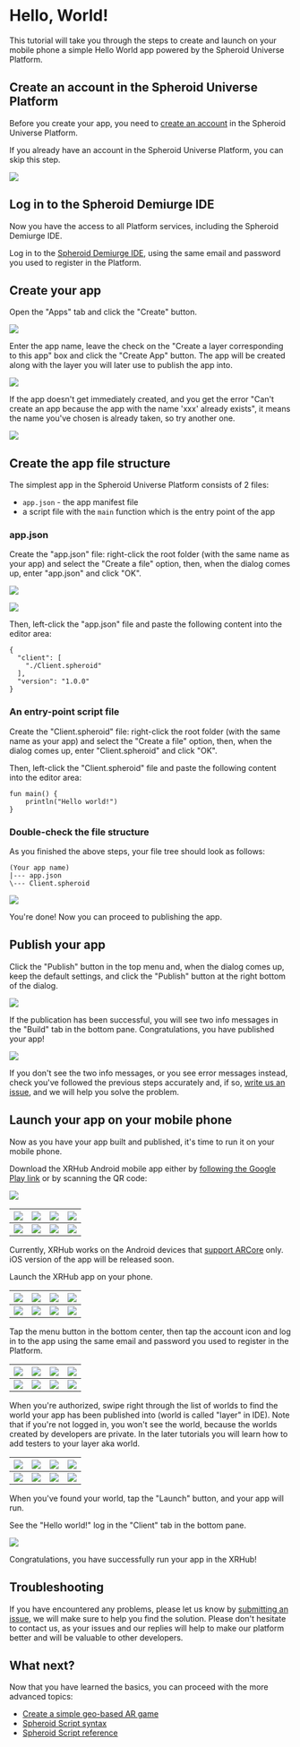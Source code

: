 # Hello, World!

This tutorial will take you through the steps to create and launch on your mobile phone 
a simple Hello World app powered by the Spheroid Universe Platform.

## Create an account in the Spheroid Universe Platform

Before you create your app, you need to [create an account](https://spheroiduniverse.io/marketplace/register) in the Spheroid Universe Platform.

If you already have an account in the Spheroid Universe Platform, you can skip this step.

![](../../docs/images/coin-quest/01---marketplace-register.png)

## Log in to the Spheroid Demiurge IDE

Now you have the access to all Platform services, including the Spheroid Demiurge IDE. 

Log in to the [Spheroid Demiurge IDE](https://demiurge.spheroiduniverse.io/ide), using the same email and password you used to register in the Platform.

## Create your app

Open the "Apps" tab and click the "Create" button. 

![](../../docs/images/coin-quest/02---create-app-1.png)

Enter the app name, leave the check on the "Create a layer corresponding to this app" box and click the "Create App" button. The app will be created along with the layer you will later use to publish the app into.

![](../../docs/images/coin-quest/03---create-app-2.png)

If the app doesn't get immediately created, and you get the error "Can't create an app because the app with the name 'xxx' already exists", it means the name you've chosen is already taken, so try another one.

![](../../docs/images/coin-quest/04---create-app-error.png)

## Create the app file structure

The simplest app in the Spheroid Universe Platform consists of 2 files:
* `app.json` - the app manifest file
* a script file with the `main` function which is the entry point of the app

### app.json

Create the "app.json" file: right-click the root folder (with the same name as your app) and select the "Create a file" option, then, when the dialog comes up, enter "app.json" and click "OK".

![](../../docs/images/hello-world/create-file-1.png)

![](../../docs/images/coin-quest/10---ide-create-folder-2.png)

Then, left-click the "app.json" file and paste the following content into the editor area:

```
{
  "client": [
    "./Client.spheroid"
  ],
  "version": "1.0.0"
}
```

### An entry-point script file

Create the "Client.spheroid" file: right-click the root folder (with the same name as your app) and select the "Create a file" option, then, when the dialog comes up, enter "Client.spheroid" and click "OK".

Then, left-click the "Client.spheroid" file and paste the following content into the editor area:

```
fun main() {
    println("Hello world!")
}
```

### Double-check the file structure

As you finished the above steps, your file tree should look as follows:

```
(Your app name)
|--- app.json
\--- Client.spheroid
```

![](../../docs/images/hello-world/file-structure.png)

You're done! Now you can proceed to publishing the app.

## Publish your app

Click the "Publish" button in the top menu and, when the dialog comes up, keep the default settings, and click the "Publish" button at the right bottom of the dialog.

![](../../docs/images/hello-world/publish-1.png)

If the publication has been successful, you will see two info messages in the "Build" tab in the bottom pane. Congratulations, you have published your app!

![](../../docs/images/hello-world/publish-2.png)

If you don't see the two info messages, or you see error messages instead, check you've followed the previous steps accurately and, if so, [write us an issue](../../docs/submit-an-issue.md), and we will help you solve the problem.

## Launch your app on your mobile phone

Now as you have your app built and published, it's time to run it on your mobile phone.

Download the XRHub Android mobile app either by [following the Google Play link](https://play.google.com/store/apps/details?id=io.spheroid.spheroidandroid) or by scanning the QR code:

![](../../docs/images/coin-quest/15---XR-Hub-QR.png)


| ![](../../docs/images/coin-quest/16---google-search.png) | ![](../../docs/images/coin-quest/17---google-app-1.png) | ![](../../docs/images/mobile-placeholder.png) | ![](../../docs/images/mobile-placeholder.png) |
| --- | --- | --- | --- |
| ![](../../docs/images/pixel.png) | ![](../../docs/images/pixel.png) | ![](../../docs/images/pixel.png) | ![](../../docs/images/pixel.png) |

Currently, XRHub works on the Android devices that [support ARCore](https://developers.google.com/ar/discover/supported-devices) only. iOS version of the app will be released soon.

Launch the XRHub app on your phone.


| ![](../../docs/images/coin-quest/18---google-app-2.png) | ![](../../docs/images/coin-quest/19---xrhub-splash-1.png) | ![](../../docs/images/coin-quest/20---xrhub-splash-2.png) | ![](../../docs/images/coin-quest/21---xrhub-splash-3.png) |
| --- | --- | --- | --- |
| ![](../../docs/images/pixel.png) | ![](../../docs/images/pixel.png) | ![](../../docs/images/pixel.png) | ![](../../docs/images/pixel.png) |

Tap the menu button in the bottom center, then tap the account icon and log in to the app using the same email and password you used to register in the Platform.

| ![](../../docs/images/coin-quest/22---xrhub-metaworld.png) | ![](../../docs/images/coin-quest/23---xrhub-hub.png) | ![](../../docs/images/coin-quest/24---xrhub-login-1.png) | ![](../../docs/images/coin-quest/25---xrhub-login-2.png)
| --- | --- | --- | --- |
| ![](../../docs/images/pixel.png) | ![](../../docs/images/pixel.png) | ![](../../docs/images/pixel.png) | ![](../../docs/images/pixel.png) |

When you're authorized, swipe right through the list of worlds to find the world your app has been published into (world is called "layer" in IDE). Note that if you're not logged in, you won't see the world, because the worlds created by developers are private. In the later tutorials you will learn how to add testers to your layer aka world.

| ![](../../docs/images/coin-quest/26---xrhub-user-app.png) | ![](../../docs/images/mobile-placeholder.png) | ![](../../docs/images/mobile-placeholder.png) | ![](../../docs/images/mobile-placeholder.png) |
| --- | --- | --- | --- |
| ![](../../docs/images/pixel.png) | ![](../../docs/images/pixel.png) | ![](../../docs/images/pixel.png) | ![](../../docs/images/pixel.png) |

When you've found your world, tap the "Launch" button, and your app will run.

See the "Hello world!" log in the "Client" tab in the bottom pane.

![](../../docs/images/hello-world/example-output.png)
 
Congratulations, you have successfully run your app in the XRHub! 

## Troubleshooting

If you have encountered any problems, please let us know by [submitting an issue](../../docs/submit-an-issue.md), we will make sure to help you find the solution. Please don't hesitate to contact us, as your issues and our replies will help to make our platform better and will be valuable to other developers.

## What next?

Now that you have learned the basics, you can proceed with the more advanced topics:

* [Create a simple geo-based AR game](../CoinQuest/README.md)
* [Spheroid Script syntax](../../docs/basic-syntax.md)
* [Spheroid Script reference](https://spheroiduniverse.github.io/SpheroidScript/)
 